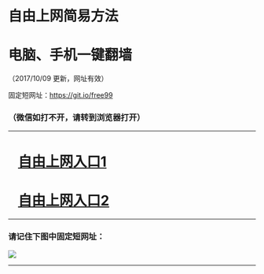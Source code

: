 ﻿# 自由上网简易方法

# 电脑、手机一键翻墙

（2017/10/09 更新，网址有效）

固定短网址：https://git.io/free99

### （微信如打不开，请转到浏览器打开）


***





# &nbsp;&nbsp; <a href="http://ft1056110625.fwq-tz-1001.info/fwqtz01.html?t=100900132677 " target="_blank">自由上网入口1</a>
# &nbsp;&nbsp; <a href="http://ft201852199.fwq-tz-1002.info/fwqtz02.html?t=10090012415 " target="_blank">自由上网入口2</a>
***

### 请记住下图中固定短网址：

<img src="https://s3-us-west-2.amazonaws.com/fwq-1001/yjfq-20170905okok.png" /> 


***

